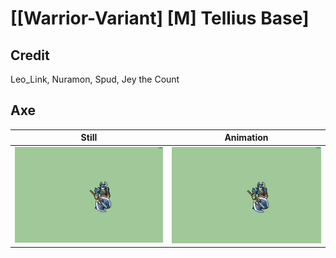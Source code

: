 # [\[Warrior-Variant\] \[M\] Tellius Base]

## Credit

Leo_Link, Nuramon, Spud, Jey the Count
	
## Axe

| Still | Animation |
| :---: | :-------: |
| ![Axe still](./Axe_000.png) | ![Axe animation](./Axe.gif) |
